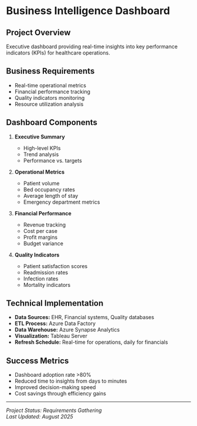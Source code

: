 # Business Intelligence Dashboard

## Project Overview
Executive dashboard providing real-time insights into key performance indicators (KPIs) for healthcare operations.

## Business Requirements
- Real-time operational metrics
- Financial performance tracking
- Quality indicators monitoring
- Resource utilization analysis

## Dashboard Components
1. **Executive Summary**
   - High-level KPIs
   - Trend analysis
   - Performance vs. targets

2. **Operational Metrics**
   - Patient volume
   - Bed occupancy rates
   - Average length of stay
   - Emergency department metrics

3. **Financial Performance**
   - Revenue tracking
   - Cost per case
   - Profit margins
   - Budget variance

4. **Quality Indicators**
   - Patient satisfaction scores
   - Readmission rates
   - Infection rates
   - Mortality indicators

## Technical Implementation
- **Data Sources:** EHR, Financial systems, Quality databases
- **ETL Process:** Azure Data Factory
- **Data Warehouse:** Azure Synapse Analytics
- **Visualization:** Tableau Server
- **Refresh Schedule:** Real-time for operations, daily for financials

## Success Metrics
- Dashboard adoption rate >80%
- Reduced time to insights from days to minutes
- Improved decision-making speed
- Cost savings through efficiency gains

---
*Project Status: Requirements Gathering*  
*Last Updated: August 2025*
